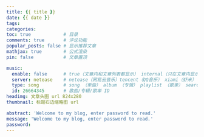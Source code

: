 ```yaml
---
title: {{ title }}
date: {{ date }}
tags:
categories:
toc: true            # 目录
comments: true       # 评论功能
popular_posts: false # 显示推荐文章
mathjax: true        # 公式渲染
pin: false           # 文章置顶

music:
  enable: false      # true（文章内和文章列表都显示） internal（只在文章内显示）
  server: netease    # netease（网易云音乐）tencent（QQ音乐） xiami（虾米） kugou（酷狗）
  type: song         # song （单曲） album （专辑） playlist （歌单） search （搜索）
  id: 26664345       # 歌曲/专辑/歌单 ID
headimg: 文章头图 url 824x280
thumbnail: 标题右边缩略图 url

abstract: 'Welcome to my blog, enter password to read.'
message: 'Welcome to my blog, enter password to read.'
password:
---
```

